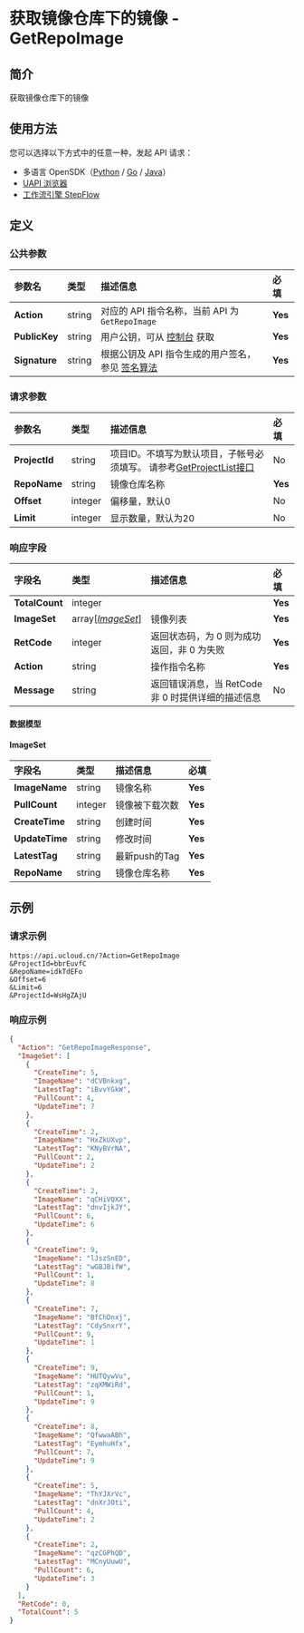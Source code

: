 # 获取镜像仓库下的镜像 - GetRepoImage

## 简介

获取镜像仓库下的镜像





## 使用方法

您可以选择以下方式中的任意一种，发起 API 请求：
- 多语言 OpenSDK（[Python](https://github.com/ucloud/ucloud-sdk-python3) / [Go](https://github.com/ucloud/ucloud-sdk-go) / [Java](https://github.com/ucloud/ucloud-sdk-java)）
- [UAPI 浏览器](https://console.ucloud.cn/uapi/detail?id=GetRepoImage)
- [工作流引擎 StepFlow](https://console.ucloud.cn/stepflow/manage/)

## 定义

### 公共参数

| 参数名 | 类型 | 描述信息 | 必填 |
|:---|:---|:---|:---|
| **Action**     | string  | 对应的 API 指令名称，当前 API 为 `GetRepoImage`                        | **Yes** |
| **PublicKey**  | string  | 用户公钥，可从 [控制台](https://console.ucloud.cn/uapi/apikey) 获取                                             | **Yes** |
| **Signature**  | string  | 根据公钥及 API 指令生成的用户签名，参见 [签名算法](api/summary/signature.md)  | **Yes** |

### 请求参数

| 参数名 | 类型 | 描述信息 | 必填 |
|:---|:---|:---|:---|
| **ProjectId** | string | 项目ID。不填写为默认项目，子帐号必须填写。 请参考[GetProjectList接口](api/summary/get_project_list) |No|
| **RepoName** | string | 镜像仓库名称 |**Yes**|
| **Offset** | integer | 偏移量，默认0 |No|
| **Limit** | integer | 显示数量，默认为20 |No|

### 响应字段

| 字段名 | 类型 | 描述信息 | 必填 |
|:---|:---|:---|:---|
| **TotalCount** | integer |  |**Yes**|
| **ImageSet** | array[[*ImageSet*](#ImageSet)] | 镜像列表 |**Yes**|
| **RetCode** | integer | 返回状态码，为 0 则为成功返回，非 0 为失败 |**Yes**|
| **Action** | string | 操作指令名称 |**Yes**|
| **Message** | string | 返回错误消息，当 RetCode 非 0 时提供详细的描述信息 |No|

#### 数据模型


#### ImageSet

| 字段名 | 类型 | 描述信息 | 必填 |
|:---|:---|:---|:---|
| **ImageName** | string | 镜像名称 |**Yes**|
| **PullCount** | integer | 镜像被下载次数 |**Yes**|
| **CreateTime** | string | 创建时间 |**Yes**|
| **UpdateTime** | string | 修改时间 |**Yes**|
| **LatestTag** | string | 最新push的Tag |**Yes**|
| **RepoName** | string | 镜像仓库名称 |**Yes**|

## 示例

### 请求示例
    
```
https://api.ucloud.cn/?Action=GetRepoImage
&ProjectId=bbrEuvfC
&RepoName=idkTdEFo
&Offset=6
&Limit=6
&ProjectId=WsHgZAjU
```

### 响应示例
    
```json
{
  "Action": "GetRepoImageResponse",
  "ImageSet": [
    {
      "CreateTime": 5,
      "ImageName": "dCVBnkxg",
      "LatestTag": "iBvvYGkW",
      "PullCount": 4,
      "UpdateTime": 7
    },
    {
      "CreateTime": 2,
      "ImageName": "HxZkUXvp",
      "LatestTag": "KNyBVrNA",
      "PullCount": 2,
      "UpdateTime": 2
    },
    {
      "CreateTime": 2,
      "ImageName": "qCHiVQXX",
      "LatestTag": "dnvIjkJY",
      "PullCount": 6,
      "UpdateTime": 6
    },
    {
      "CreateTime": 9,
      "ImageName": "lJszSnED",
      "LatestTag": "wGBJBifW",
      "PullCount": 1,
      "UpdateTime": 8
    },
    {
      "CreateTime": 7,
      "ImageName": "BfChDnxj",
      "LatestTag": "CdySnxrY",
      "PullCount": 9,
      "UpdateTime": 1
    },
    {
      "CreateTime": 9,
      "ImageName": "HUTQywVu",
      "LatestTag": "zqXMWiRd",
      "PullCount": 1,
      "UpdateTime": 9
    },
    {
      "CreateTime": 8,
      "ImageName": "QfwwaABh",
      "LatestTag": "EymhuHfx",
      "PullCount": 7,
      "UpdateTime": 9
    },
    {
      "CreateTime": 5,
      "ImageName": "ThYJXrVc",
      "LatestTag": "dnXrJOti",
      "PullCount": 4,
      "UpdateTime": 2
    },
    {
      "CreateTime": 2,
      "ImageName": "qzCGPhQD",
      "LatestTag": "MCnyUuwU",
      "PullCount": 6,
      "UpdateTime": 3
    }
  ],
  "RetCode": 0,
  "TotalCount": 5
}
```




